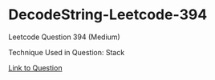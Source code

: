 # DecodeString-Leetcode-394

Leetcode Question 394 (Medium)

Technique Used in Question:
Stack

[Link to Question](https://leetcode.com/problems/decode-string/)
